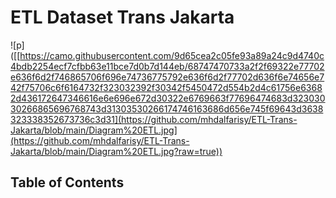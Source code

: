 # ETL Dataset Trans Jakarta
![p]([[https://camo.githubusercontent.com/9d65cea2c05fe93a89a24c9d4740c4bdb2254ecf7cfbb63e11bce7d0b7d144eb/68747470733a2f2f69322e77702e636f6d2f746865706f696e74736775792e636f6d2f77702d636f6e74656e742f75706c6f6164732f323032392f30342f5450472d554b2d4c61756e63682d436172647346616e6e696e672d30322e6769663f77696474683d32303030266865696768743d31303530266174746163686d656e745f69643d3638323338352673736c3d31](https://github.com/mhdalfarisy/ETL-Trans-Jakarta/blob/main/Diagram%20ETL.jpg](https://github.com/mhdalfarisy/ETL-Trans-Jakarta/blob/main/Diagram%20ETL.jpg?raw=true))

## Table of Contents
